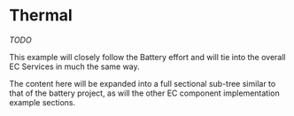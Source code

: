 # Thermal

_TODO_

This example will closely follow the Battery effort and will tie into the overall EC Services in much the same way.

The content here will be expanded into a full sectional sub-tree similar to that of the battery project, as will the other EC component implementation example sections.


